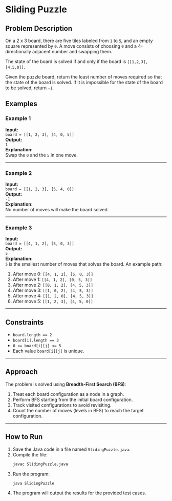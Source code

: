 # Sliding Puzzle

## Problem Description

On a 2 x 3 board, there are five tiles labeled from `1` to `5`, and an empty square represented by `0`. A move consists of choosing `0` and a 4-directionally adjacent number and swapping them.

The state of the board is solved if and only if the board is `[[1,2,3],[4,5,0]]`.

Given the puzzle board, return the least number of moves required so that the state of the board is solved. If it is impossible for the state of the board to be solved, return `-1`.

## Examples

### Example 1

**Input:**  
`board = [[1, 2, 3], [4, 0, 5]]`  
**Output:**  
`1`  
**Explanation:**  
Swap the `0` and the `5` in one move.

---

### Example 2

**Input:**  
`board = [[1, 2, 3], [5, 4, 0]]`  
**Output:**  
`-1`  
**Explanation:**  
No number of moves will make the board solved.

---

### Example 3

**Input:**  
`board = [[4, 1, 2], [5, 0, 3]]`  
**Output:**  
`5`  
**Explanation:**  
`5` is the smallest number of moves that solves the board. An example path:

1. After move 0: `[[4, 1, 2], [5, 0, 3]]`
2. After move 1: `[[4, 1, 2], [0, 5, 3]]`
3. After move 2: `[[0, 1, 2], [4, 5, 3]]`
4. After move 3: `[[1, 0, 2], [4, 5, 3]]`
5. After move 4: `[[1, 2, 0], [4, 5, 3]]`
6. After move 5: `[[1, 2, 3], [4, 5, 0]]`

---

## Constraints

- `board.length == 2`
- `board[i].length == 3`
- `0 <= board[i][j] <= 5`
- Each value `board[i][j]` is unique.

---

## Approach

The problem is solved using **Breadth-First Search (BFS)**:

1. Treat each board configuration as a node in a graph.
2. Perform BFS starting from the initial board configuration.
3. Track visited configurations to avoid revisiting.
4. Count the number of moves (levels in BFS) to reach the target configuration.

---

## How to Run

1. Save the Java code in a file named `SlidingPuzzle.java`.
2. Compile the file:
   ```bash
   javac SlidingPuzzle.java
   ```
3. Run the program:
   ```bash
   java SlidingPuzzle
   ```
4. The program will output the results for the provided test cases.

